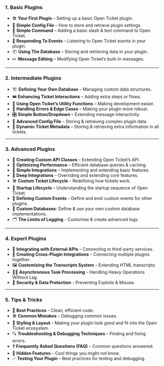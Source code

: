 ### **1. Basic Plugins**  
- 🛠️ **Your First Plugin** – Setting up a basic Open Ticket plugin.
- 📄 **Simple Config File** – How to store and retrieve plugin settings.
- 🔘 **Simple Command** – Adding a basic slash & text command to Open Ticket.
- 📜 **Responding To Events** – Listening to Open Ticket events in your plugin.
- 📦 **Using The Database** – Storing and retrieving data in your plugin.
- ✏️ **Message Editing** – Modifying Open Ticket’s built-in messages.
  
---  

### **2. Intermediate Plugins**  
- 🏗️ **Defining Your Own Database** – Managing custom data structures.
- 🎟️ **Enhancing Ticket Interactions** – Adding extra steps or flows.
- 🔄 **Using Open Ticket’s Utility Functions** – Making development easier.
- 🛑 **Handling Errors & Edge Cases** – Making your plugin more robust.
- 🎛️ **Simple Button/Dropdown** – Extending message interactivity.
- 📄 **Advanced Config File** – Storing & retrieving complex plugin data.
- 🍪 **Dynamic Ticket Metadata** – Storing & retrieving extra information in all tickets.

---  

### **3. Advanced Plugins**  
- 🧩 **Creating Custom API Classes** – Extending Open Ticket’s API.
- 🚀 **Optimizing Performance** – Efficient database queries & caching.
- 🎯 **Simple Integrations** – Implementing and extending basic features.
- 🔗 **Deep Integrations** – Overriding and extending core features.
- 🛠️ **Custom Ticket Lifecycle** – Redefining how tickets work.
- 🚦 **Startup Lifecycle** – Understanding the startup sequence of Open Ticket.
- 🎤 **Defining Custom Events** – Define and emit custom events for other plugins.
- 💾 **Custom Databases**: Define & use your own custom database implementations.
- 🗂️ **The Limits of Logging** - Customise & create advanced logs.
---  

### **4. Expert Plugins**  
- 🔄 **Integrating with External APIs** – Connecting to third-party services.
- 🔌 **Creating Cross-Plugin Integrations** – Connecting multiple plugins together.
- 🖼️ **Customizing the Transcripts System** – Extending HTML transcripts.
- 😵‍💫 **Asynchronous Task Processing** - Handling Heavy Operations Without Lag.
- 🚨 **Security & Data Protection** - Preventing Exploits & Misuse.
---  

### **5. Tips & Tricks**  
- 📝 **Best Practices** – Clean, efficient code.
- 🛠️ **Common Mistakes** – Debugging common issues.
- 🎨 **Styling & Layout** – Making your plugin look good and fit into the Open Ticket ecosystem.
- 🔍 **Troubleshooting & Debugging Techniques** – Finding and fixing errors.
- ❓ **Frequently Asked Questions (FAQ)** – Common questions answered.
- 📌 **Hidden Features** – Cool things you might not know.
- ✅ **Testing Your Plugin** – Best practices for testing and debugging.